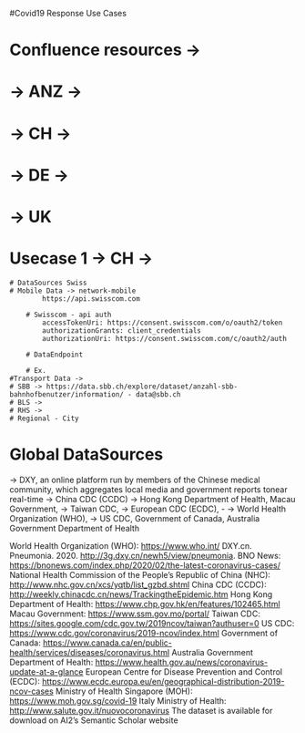 
#Covid19 Response Use Cases

# Confluence resources ->
# -> ANZ ->
# -> CH ->
# -> DE ->
# -> UK

# Usecase 1 -> CH ->

    # DataSources Swiss
    # Mobile Data -> network-mobile
            https://api.swisscom.com

        # Swisscom - api auth
            accessTokenUri: https://consent.swisscom.com/o/oauth2/token
            authorizationGrants: client_credentials
            authorizationUri: https://consent.swisscom.com/c/oauth2/auth

        # DataEndpoint

        # Ex.
    #Transport Data -> 
    # SBB -> https://data.sbb.ch/explore/dataset/anzahl-sbb-bahnhofbenutzer/information/ - data@sbb.ch 
    # BLS ->
    # RHS ->
    # Regional - City

# Global DataSources
->  DXY, an online platform run by members of the Chinese medical community, which aggregates local media and government reports tonear real-time 
-> China CDC (CCDC)
-> Hong Kong Department of Health, Macau Government,
-> Taiwan CDC,
-> European CDC (ECDC), -
-> World Health Organization (WHO), 
-> US CDC, Government of Canada, Australia Government Department of Health 

World Health Organization (WHO): https://www.who.int/
DXY.cn. Pneumonia. 2020. http://3g.dxy.cn/newh5/view/pneumonia.
BNO News: https://bnonews.com/index.php/2020/02/the-latest-coronavirus-cases/
National Health Commission of the People’s Republic of China (NHC):
http://www.nhc.gov.cn/xcs/yqtb/list_gzbd.shtml
China CDC (CCDC): http://weekly.chinacdc.cn/news/TrackingtheEpidemic.htm
Hong Kong Department of Health: https://www.chp.gov.hk/en/features/102465.html
Macau Government: https://www.ssm.gov.mo/portal/
Taiwan CDC: https://sites.google.com/cdc.gov.tw/2019ncov/taiwan?authuser=0
US CDC: https://www.cdc.gov/coronavirus/2019-ncov/index.html
Government of Canada: https://www.canada.ca/en/public-health/services/diseases/coronavirus.html
Australia Government Department of Health: https://www.health.gov.au/news/coronavirus-update-at-a-glance
European Centre for Disease Prevention and Control (ECDC): https://www.ecdc.europa.eu/en/geographical-distribution-2019-ncov-cases
Ministry of Health Singapore (MOH): https://www.moh.gov.sg/covid-19
Italy Ministry of Health: http://www.salute.gov.it/nuovocoronavirus
The dataset is available for download on AI2’s Semantic Scholar website
